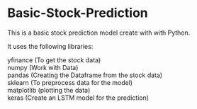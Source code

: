 # Basic-Stock-Prediction

This is a basic stock prediction model create with with Python.

It uses the following libraries:

yfinance (To get the stock data) <br />
numpy (Work with Data) <br />
pandas (Creating the Dataframe from the stock data) <br />
sklearn (To preprocess data for the model) <br />
matplotlib (plotting the data) <br />
keras (Create an LSTM model for the prediction) <br />

